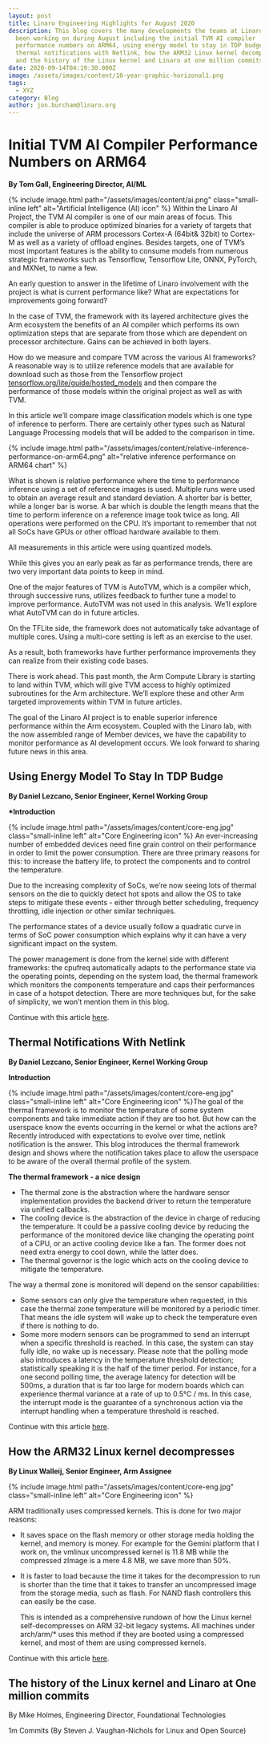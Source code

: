 ```yaml
---
layout: post
title: Linaro Engineering Highlights for August 2020
description: This blog covers the many developments the teams at Linaro have
  been working on during August including the initial TVM AI compiler
  performance numbers on ARM64, using energy model to stay in TDP budget,
  thermal notifications with Netlink, how the ARM32 Linux kernel decompresses
  and the history of the Linux kernel and Linaro at one million commits.
date: 2020-09-14T04:19:30.000Z
image: /assets/images/content/10-year-graphic-horizonal1.png
tags:
  - XYZ
category: Blog
author: jon.burcham@linaro.org
---
```

# Initial TVM AI Compiler Performance Numbers on ARM64

**By Tom Gall, Engineering Director, AI/ML**

{% include image.html path="/assets/images/content/ai.png" class="small-inline left" alt="Artificial Intelligence (AI) icon" %} Within the Linaro AI Project, the TVM AI compiler is one of our main areas of focus. This compiler is able to produce optimized binaries for a variety of targets that include the universe of ARM processors Cortex-A (64bit& 32bit) to Cortex-M as well as a variety of offload engines. Besides targets, one of TVM’s most important features is the ability to consume models from numerous strategic frameworks such as Tensorflow, Tensorflow Lite, ONNX, PyTorch, and MXNet, to name a few.

An early question to answer in the lifetime of Linaro involvement with the project is what is current performance like?  What are expectations for improvements going forward?

In the case of TVM, the framework with its layered architecture gives the Arm ecosystem the benefits of an AI compiler which performs its own optimization steps that are separate from those which are dependent on processor architecture. Gains can be achieved in both layers.

How do we measure and compare TVM across the various AI frameworks? A reasonable way is to utilize reference models that are available for download such as those from the Tensorflow project [tensorflow.org/lite/guide/hosted_models](https://www.tensorflow.org/lite/guide/hosted_models) and then compare the performance of those models within the original project as well as with TVM. 

In this article we’ll compare image classification models which is one type of inference to perform. There are certainly other types such as Natural Language Processing models that will be added to the comparison in time.

{% include image.html path="/assets/images/content/relative-inference-performance-on-arm64.png" alt="relative inference performance on ARM64 chart" %}

What is shown is relative performance where the time to performance inference using a set of reference images is used. Multiple runs were used to obtain an average result and standard deviation. A shorter bar is better, while a longer bar is worse. A bar which is double the length means that the time to perform inference on a reference image took twice as long. All operations were performed on the CPU. It’s important to remember that not all SoCs have GPUs or other offload hardware available to them. 

All measurements in this article were using quantized models. 

While this gives you an early peak as far as performance trends, there are two very important data points to keep in mind. 

One of the major features of TVM is AutoTVM, which is a compiler which, through successive runs, utilizes feedback to further tune a model to improve performance. AutoTVM was not  used in this analysis. We’ll explore what AutoTVM can do in future articles.

On the TFLite side, the framework does not automatically take advantage of multiple cores. Using a multi-core setting is left as an exercise to the user. 

As a result, both frameworks have further performance improvements they can realize from their existing code bases. 

There is work ahead. This past month, the Arm Compute Library is starting to land within TVM, which will give TVM access to highly optimized subroutines for the Arm architecture. We’ll explore these and other Arm targeted improvements within TVM in future articles.

The goal of the Linaro AI project is to enable superior inference performance within the Arm ecosystem. Coupled with the Linaro lab, with the now assembled range of Member devices, we have the capability to monitor performance as AI development occurs.  We look forward to sharing future news in this area.

## Using Energy Model To Stay In TDP Budge

**By Daniel Lezcano, Senior Engineer, Kernel Working Group**

**\*Introduction**

{% include image.html path="/assets/images/content/core-eng.jpg" class="small-inline left" alt="Core Engineering icon" %} An ever-increasing number of embedded devices need fine grain control on their performance in order to limit the power consumption. There are three primary reasons for this: to increase the battery life, to protect the components and to control the temperature.

Due to the increasing complexity of SoCs, we’re now seeing lots of thermal sensors on the die to quickly detect hot spots and allow the OS to take steps to mitigate these events - either through better scheduling, frequency throttling, idle injection or other similar techniques.

The performance states of a device usually follow a quadratic curve in terms of SoC power consumption which explains why it can have a very significant impact on the system.

The power management is done from the kernel side with different frameworks: the cpufreq automatically adapts to the performance state via the operating points, depending on the system load, the thermal framework which monitors the components temperature and caps their performances in case of a hotspot detection. There are more techniques but, for the sake of simplicity, we won’t mention them in this blog. 

Continue with this article [here](https://www.linaro.org/blog/using-energy-model-to-stay-in-tdp-budget/).

## Thermal Notifications With Netlink

**By Daniel Lezcano, Senior Engineer, Kernel Working Group**

**Introduction**

{% include image.html path="/assets/images/content/core-eng.jpg" class="small-inline left" alt="Core Engineering icon" %}The goal of the thermal framework is to monitor the temperature of some system components and take immediate action if they are too hot. But how can the userspace know the events occurring in the kernel or what the actions are? Recently introduced with expectations to evolve over time, netlink notification is the answer.  This blog introduces the thermal framework design and shows where the notification takes place to allow the userspace to be aware of the overall thermal profile of the system.

**The thermal framework - a nice design**

* The thermal zone is the abstraction where the hardware sensor implementation provides the backend driver to return the temperature via unified callbacks.
* The cooling device is the abstraction of the device in charge of reducing the temperature. It could be a passive cooling device by reducing the performance of the monitored device like changing the operating point of a CPU, or an active cooling device like a fan. The former does not need extra energy to cool down, while the latter does.
* The thermal governor is the logic which acts on the cooling device to mitigate the temperature.

The way a thermal zone is monitored will depend on the sensor capabilities:

* Some sensors can only give the temperature when requested, in this case the thermal zone temperature will be monitored by a periodic timer. That means the idle system will wake up to check the temperature even if there is nothing to do.
* Some more modern sensors can be programmed to send an interrupt when a specific threshold is reached. In this case, the system can stay fully idle, no wake up is necessary. Please note that the polling mode also introduces a latency in the temperature threshold detection; statistically speaking it is the half of the timer period. For instance, for a one second polling time, the average latency for detection will be 500ms, a duration that is far too large for modern boards which can experience thermal variance at a rate of up to 0.5°C / ms. In this case, the interrupt mode is the guarantee of a synchronous action via the interrupt handling when a temperature threshold is reached.

Continue with this article [here](https://www.linaro.org/blog/thermal-notifications-with-netlink/).

## How the ARM32 Linux kernel decompresses

**By Linux Walleij, Senior Engineer, Arm Assignee** 

{% include image.html path="/assets/images/content/core-eng.jpg" class="small-inline left" alt="Core Engineering icon" %}

ARM traditionally uses compressed kernels. This is done for two major reasons:

* It saves space on the flash memory or other storage media holding the kernel, and memory is money. For example for the Gemini platform that I work on, the vmlinux uncompressed kernel is 11.8 MB while the compressed zImage is a mere 4.8 MB, we save more than 50%.
* It is faster to load because the time it takes for the decompression to run is shorter than the time that it takes to transfer an uncompressed image from the storage media, such as flash. For NAND flash controllers this can easily be the case.

  This is intended as a comprehensive rundown of how the Linux kernel self-decompresses on ARM 32-bit legacy systems. All machines under arch/arm/* uses this method if they are booted using a compressed kernel, and most of them are using compressed kernels.

Continue with this article [here](https://people.kernel.org/linusw/how-the-arm32-linux-kernel-decompresses).


## The history of the Linux kernel and Linaro at One million commits

By Mike Holmes, Engineering Director, Foundational Technologies





1m Commits (By Steven J. Vaughan-Nichols for Linux and Open Source)